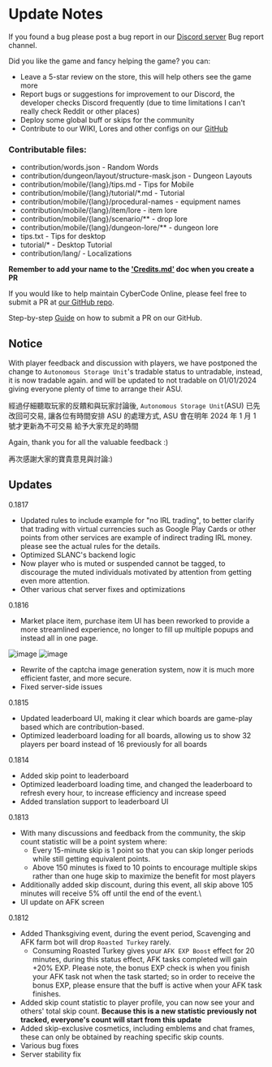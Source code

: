 # Update Notes

If you found a bug please post a bug report in our [Discord server](https://discord.gg/JREx8xz) Bug report channel.

Did you like the game and fancy helping the game? you can:

-   Leave a 5-star review on the store, this will help others see the game more
-   Report bugs or suggestions for improvement to our Discord, the developer checks Discord frequently (due to time limitations I can't really check Reddit or other places)
-   Deploy some global buff or skips for the community
-   Contribute to our WIKI, Lores and other configs on our [GitHub](https://github.com/DexterHuang/CyberCodeOnline)

### Contributable files:

-   contribution/words.json - Random Words
-   contribution/dungeon/layout/structure-mask.json - Dungeon Layouts
-   contribution/mobile/{lang}/tips.md - Tips for Mobile
-   contribution/mobile/{lang}/tutorial/\*.md - Tutorial
-   contribution/mobile/{lang}/procedural-names - equipment names
-   contribution/mobile/{lang}/item/lore - item lore
-   contribution/mobile/{lang}/scenario/\*\* - drop lore
-   contribution/mobile/{lang}/dungeon-lore/\*\* - dungeon lore
-   tips.txt - Tips for desktop
-   tutorial/\* - Desktop Tutorial
-   contribution/lang/ - Localizations

**Remember to add your name to the ['Credits.md'](https://github.com/DexterHuang/CyberCodeOnline/blob/master/Credits.md) doc when you create a PR**

If you would like to help maintain CyberCode Online, please feel free to submit a PR at [our GitHub repo](https://github.com/DexterHuang/CyberCodeOnline).

Step-by-step [Guide](https://cybercode-online.fandom.com/wiki/GitHub_PR_Tutorial) on how to submit a PR on our GitHub.

## Notice

With player feedback and discussion with players, we have postponed the change to `Autonomous Storage Unit`'s tradable status to untradable, instead, it is now tradable again.
and will be updated to not tradable on 01/01/2024 giving everyone plenty of time to arrange their ASU.

經過仔細聽取玩家的反饋和與玩家討論後, `Autonomous Storage Unit`(ASU) 已先改回可交易, 讓各位有時間安排 ASU 的處理方式,
ASU 會在明年 2024 年 1 月 1 號才更新為不可交易 給予大家充足的時間

Again, thank you for all the valuable feedback :)

再次感謝大家的寶貴意見與討論:)

## Updates

0.1817

-   Updated rules to include example for "no IRL trading", to better clarify that trading with virtual currencies such as Google Play Cards or other points from other services are example of indirect trading IRL money. please see the actual rules for the details.
-   Optimized SLANC's backend logic
-   Now player who is muted or suspended cannot be tagged, to discourage the muted individuals motivated by attention from getting even more attention.
-   Other various chat server fixes and optimizations

0.1816

-   Market place item, purchase item UI has been reworked to provide a more streamlined experience, no longer to fill up multiple popups and instead all in one page.

![image](https://github.com/DexterHuang/CyberCodeOnline/assets/18545294/20401be3-12b0-4dc2-aecc-1a33b0954c99)
![image](https://github.com/DexterHuang/CyberCodeOnline/assets/18545294/a3f1b601-3fca-4bdf-ac88-eb1408c12d8d)

-   Rewrite of the captcha image generation system, now it is much more efficient faster, and more secure.
-   Fixed server-side issues

0.1815

-   Updated leaderboard UI, making it clear which boards are game-play based which are contribution-based.
-   Optimized leaderboard loading for all boards, allowing us to show 32 players per board instead of 16 previously for all boards

0.1814

-   Added skip point to leaderboard
-   Optimized leaderboard loading time, and changed the leaderboard to refresh every hour, to increase efficiency and increase speed
-   Added translation support to leaderboard UI

0.1813

-   With many discussions and feedback from the community, the skip count statistic will be a point system where:
    -   Every 15-minute skip is 1 point so that you can skip longer periods while still getting equivalent points.
    -   Above 150 minutes is fixed to 10 points to encourage multiple skips rather than one huge skip to maximize the benefit for most players
-   Additionally added skip discount, during this event, all skip above 105 minutes will receive 5% off until the end of the event.\
-   UI update on AFK screen

0.1812

-   Added Thanksgiving event, during the event period, Scavenging and AFK farm bot will drop `Roasted Turkey` rarely.
    -   Consuming Roasted Turkey gives your `AFK EXP Boost` effect for 20 minutes, during this status effect, AFK tasks completed will gain +20% EXP. Please note, the bonus EXP check is when you finish your AFK task not when the task started; so in order to receive the bonus EXP, please ensure that the buff is active when your AFK task finishes.
-   Added skip count statistic to player profile, you can now see your and others' total skip count. **Because this is a new statistic previously not tracked, everyone's count will start from this update**
-   Added skip-exclusive cosmetics, including emblems and chat frames, these can only be obtained by reaching specific skip counts.
-   Various bug fixes
-   Server stability fix
